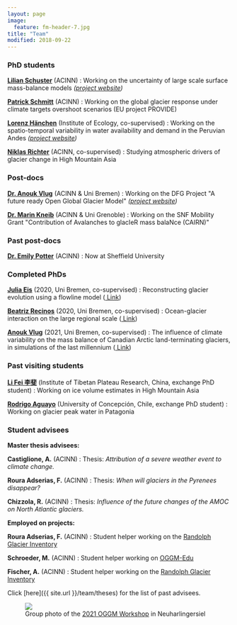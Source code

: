 ```yaml
---
layout: page
image:
  feature: fm-header-7.jpg
title: "Team"
modified: 2018-09-22
---
```


### PhD students

<b><u> <a href="https://www.uibk.ac.at/acinn/people/lilian-schuster.html.en">Lilian Schuster</a></u></b> (ACINN)
: Working on the uncertainty of large scale surface mass-balance models *([project website](https://www.uibk.ac.at/acinn/research/ice-and-climate/projects/uncertainties-glacier-smb.html.en))*

<b><u> <a href="https://www.uibk.ac.at/acinn/people/patrick-schmitt.html.en">Patrick Schmitt</a></u></b> (ACINN)
: Working on the global glacier response under climate targets overshoot scenarios (EU project PROVIDE)

<b><u> <a href="http://www.biomet.co.at/people/lorenz-hanchen/">Lorenz Hänchen</a></u></b> (Institute of Ecology, co-supervised)
: Working on the spatio-temporal variability in water availability and demand in the Peruvian Andes *([project website](https://agroclim-huaraz.info))*

<b><u> <a href="https://www.uibk.ac.at/acinn/people/niklas-richter.html.en">Niklas Richter</a></u></b> (ACINN, co-supervised)
: Studying atmospheric drivers of glacier change in High Mountain Asia

### Post-docs

<b><u> <a href="https://www.uibk.ac.at/acinn/people/anouk-vlug.html.en">Dr. Anouk Vlug</a></u></b> (ACINN & Uni Bremen)
: Working on the DFG Project "A future ready Open Global Glacier Model" *([project website](https://oggm.org))*

<b><u> <a href="https://scholar.google.com/citations?user=_KFP8v4AAAAJ&hl=fr">Dr. Marin Kneib</a></u></b> (ACINN & Uni Grenoble)
: Working on the SNF Mobility Grant "Contribution of Avalanches to glacIeR mass balaNce (CAIRN)"

### Past post-docs

<b><u> <a href="https://www.sheffield.ac.uk/geography/people/academic-staff/emily-potter">Dr. Emily Potter</a></u></b> (ACINN)
: Now at Sheffield University

### Completed PhDs

<b><u> <a href="https://geographie.uni-bremen.de/index.php?option=com_jresearch&view=member&task=show&id=81">Julia Eis</a></u></b> (2020, Uni Bremen, co-supervised)
: Reconstructing glacier evolution using a flowline model ([<i class="fa fa-file-pdf-o" aria-hidden="true"></i> Link](https://media.suub.uni-bremen.de/handle/elib/4635))

<b><u> <a href="https://www.researchgate.net/profile/Beatriz_Recinos">Beatriz Recinos</a></u></b> (2020, Uni Bremen, co-supervised)
: Ocean-glacier interaction on the large regional scale ([<i class="fa fa-file-pdf-o" aria-hidden="true"></i> Link](https://media.suub.uni-bremen.de/handle/elib/4637))

<b><u> <a href="https://www.uibk.ac.at/acinn/people/anouk-vlug.html.en">Anouk Vlug</a></u></b> (2021, Uni Bremen, co-supervised)
: The influence of climate variability on the mass balance of Canadian Arctic land-terminating glaciers, in simulations of the last millennium ([<i class="fa fa-file-pdf-o" aria-hidden="true"></i> Link](https://media.suub.uni-bremen.de/handle/elib/5896))

### Past visiting students

<b><u> <a href="https://www.uibk.ac.at/acinn/people/li-fei.html.en">Li Fei 李斐</a></u></b> (Institute of Tibetan Plateau Research, China, exchange PhD student)
: Working on ice volume estimates in High Mountain Asia

<b><u> <a href="https://rodaguayo.github.io/">Rodrigo Aguayo</a></u></b> (University of Concepción, Chile, exchange PhD student)
: Working on glacier peak water in Patagonia

### Student advisees

**Master thesis advisees:**

**Castiglione, A.** (ACINN)
: Thesis: *Attribution of a severe weather event to climate change.*

**Roura Adserias, F.** (ACINN)
: Thesis: *When will glaciers in the Pyrenees disappear?*

**Chizzola, R.** (ACINN)
: Thesis: *Influence of the future changes of the AMOC on North Atlantic glaciers.*

**Employed on projects:**

**Roura Adserias, F.** (ACINN)
: Student helper working on the [Randolph Glacier Inventory](http://www.glims.org/RGI/)

**Schroeder, M.** (ACINN)
: Student helper working on [<u>OGGM-Edu</u>](http://edu.oggm.org)

**Fischer, A.** (ACINN)
: Student helper working on the [Randolph Glacier Inventory](http://www.glims.org/RGI/)

Click [here]({{ site.url }}/team/theses) for the list of past advisees.


<figure>
    <a href="https://oggm.org/img/blog/5th_workshop/group_picture_hostel.jpg"><img src="https://oggm.org/img/blog/5th_workshop/group_picture_hostel.jpg"></a>
    <figcaption>Group photo of the <u><a href="https://oggm.org/2021/10/12/5th-oggm-worshop-summary/">2021 OGGM Workshop</a></u> in Neuharlingersiel</figcaption>
</figure>

